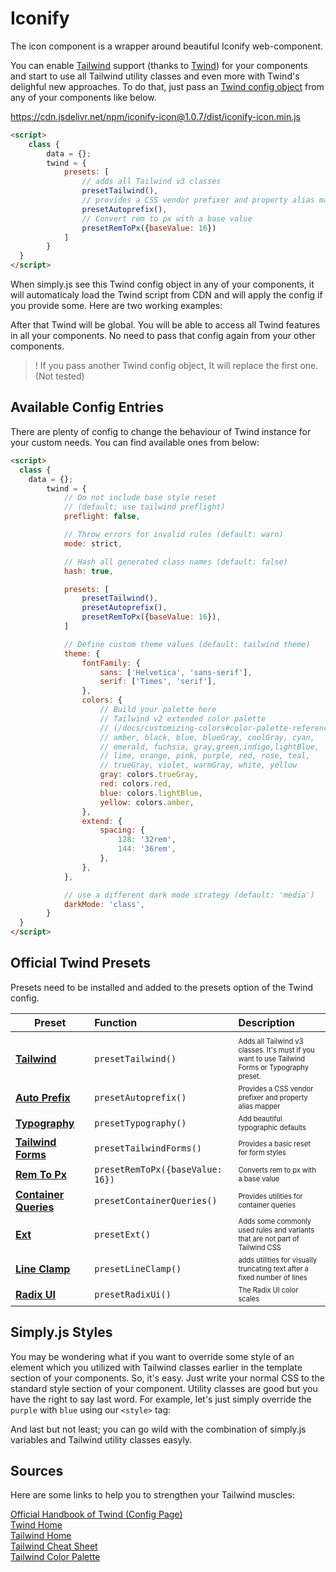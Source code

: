 # Iconify

The icon component is a wrapper around beautiful Iconify web-component.



You can enable [Tailwind](https://tailwindcss.com/docs/utility-first) support (thanks to [Twind](https://twind.style)) for your components and start to use all Tailwind utility classes and even more with Twind's delighful new approaches. To do that, just pass an [Twind config object](https://twind.dev/handbook/configuration.html) from any of your components like below.

https://cdn.jsdelivr.net/npm/iconify-icon@1.0.7/dist/iconify-icon.min.js

```html
<script>
	class {
		data = {};
		twind = {
			presets: [
				// adds all Tailwind v3 classes
				presetTailwind(),
				// provides a CSS vendor prefixer and property alias mapper
				presetAutoprefix(),
				// Convert rem to px with a base value
				presetRemToPx({baseValue: 16})
			]
		}
  }
</script>
```

When simply.js see this Twind config object in any of your components, it will automaticaly load the Twind script from CDN and will apply the config if you provide some. Here are two working examples:

<repl-component id="5yu28xjvnav6kos" download="true"></repl-component>

After that Twind will be global. You will be able to access all Twind features in all your components. No need to pass that config again from your other components.

<repl-component id="xhzt9oaqvf7zyvr" download="true"></repl-component>

>! If you pass another Twind config object, It will replace the first one. (Not tested)

## Available Config Entries

There are plenty of config to change the behaviour of Twind instance for your custom needs. You can find available ones from below:

```html
<script>
  class {
    data = {};
		twind = {
			// Do not include base style reset
			// (default: use tailwind preflight)
			preflight: false,

			// Throw errors for invalid rules (default: warn)
			mode: strict,

			// Hash all generated class names (default: false)
			hash: true,

			presets: [
				presetTailwind(),
				presetAutoprefix(),
				presetRemToPx({baseValue: 16}),
			]

			// Define custom theme values (default: tailwind theme)
			theme: {
				fontFamily: {
					sans: ['Helvetica', 'sans-serif'],
					serif: ['Times', 'serif'],
				},
				colors: {
					// Build your palette here
					// Tailwind v2 extended color palette
					// (/docs/customizing-colors#color-palette-reference)
					// amber, black, blue, blueGray, coolGray, cyan,
					// emerald, fuchsia, gray,green,indigo,lightBlue,
					// lime, orange, pink, purple, red, rose, teal,
					// trueGray, violet, warmGray, white, yellow
					gray: colors.trueGray,
					red: colors.red,
					blue: colors.lightBlue,
					yellow: colors.amber,
				},
				extend: {
					spacing: {
						128: '32rem',
						144: '36rem',
					},
				},
			},

			// use a different dark mode strategy (default: 'media')
			darkMode: 'class',
		}
  }
</script>
```

## Official Twind Presets
Presets need to be installed and added to the presets option of the Twind config.

| Preset |      Function      | Description |
|--------------|:-------------|:-------------------------|
|<img width=250/>|<img width=300/>|
| [**Tailwind**](https://twind.style/preset-tailwind) | `presetTailwind()` | <sub><sup>Adds all Tailwind v3 classes. It's must if you want to use Tailwind Forms or Typography preset.</sup></sub> |
| [**Auto Prefix**](https://twind.style/preset-autoprefix) | `presetAutoprefix()` | <sub><sup>Provides a CSS vendor prefixer and property alias mapper</sup></sub>
| [**Typography**](https://twind.style/preset-typography) | `presetTypography()` | <sub><sup>Add beautiful typographic defaults</sup></sub> |
| [**Tailwind Forms**](https://twind.style/preset-tailwind-forms) | `presetTailwindForms()` | <sub><sup>Provides a basic reset for form styles</sup></sub> |
| [**Rem To Px**](https://github.com/tw-in-js/twind/issues/437#issuecomment-1382433830) | `presetRemToPx({baseValue: 16})` | <sub><sup>Converts rem to px with a base value</sup></sub> |
| [**Container Queries**](https://twind.style/preset-container-queries) | `presetContainerQueries()` | <sub><sup>Provides utilities for container queries</sup></sub> |
| [**Ext**](https://twind.style/preset-ext) | `presetExt()` | <sub><sup>Adds some commonly used rules and variants that are not part of Tailwind CSS</sup></sub> |
| [**Line Clamp**](https://twind.style/preset-line-clamp) | `presetLineClamp()` | <sub><sup>adds utilities for visually truncating text after a fixed number of lines</sup></sub> |
| [**Radix UI**](https://twind.style/preset-radix-ui) | `presetRadixUi()` | <sub><sup>The Radix UI color scales</sup></sub> |

## Simply.js Styles
You may be wondering what if you want to override some style of an element which you utilized with Tailwind classes earlier in the template section of your components. So, it's easy. Just write your normal CSS to the standard style section of your component. Utility classes are good but you have the right to say last word. For example, let's just simply override the `purple` with `blue` using our `<style>` tag:

<repl-component id="fxl9fftbvy2g0yk" download="true"></repl-component>

And last but not least; you can go wild with the combination of simply.js variables and Tailwind utility classes easyly.

<repl-component id="10h4zxdvn7yag9f" download="true"></repl-component>

## Sources
Here are some links to help you to strengthen your Tailwind muscles:

[Official Handbook of Twind (Config Page)](https://twind.dev/handbook/configuration.html)<br>
[Twind Home](https://twind.style)<br>
[Tailwind Home](https://tailwind.com)<br>
[Tailwind Cheat Sheet](https://nerdcave.com/tailwind-cheat-sheet)<br>
[Tailwind Color Palette](https://tailwindcss.com/docs/customizing-colors#color-palette-reference)

